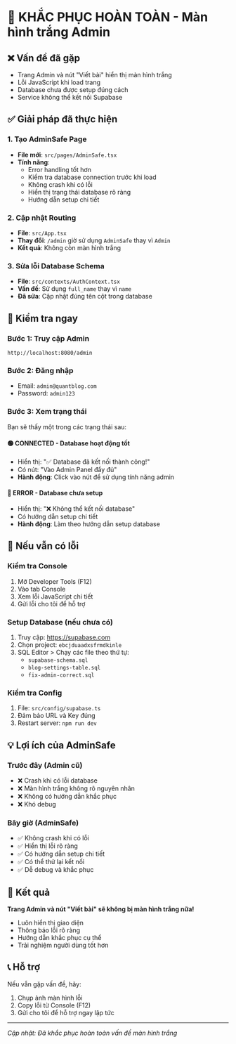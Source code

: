 # 🔧 KHẮC PHỤC HOÀN TOÀN - Màn hình trắng Admin

## ❌ Vấn đề đã gặp
- Trang Admin và nút "Viết bài" hiển thị màn hình trắng
- Lỗi JavaScript khi load trang
- Database chưa được setup đúng cách
- Service không thể kết nối Supabase

## ✅ Giải pháp đã thực hiện

### 1. Tạo AdminSafe Page
- **File mới**: `src/pages/AdminSafe.tsx`
- **Tính năng**: 
  - Error handling tốt hơn
  - Kiểm tra database connection trước khi load
  - Không crash khi có lỗi
  - Hiển thị trạng thái database rõ ràng
  - Hướng dẫn setup chi tiết

### 2. Cập nhật Routing
- **File**: `src/App.tsx`
- **Thay đổi**: `/admin` giờ sử dụng `AdminSafe` thay vì `Admin`
- **Kết quả**: Không còn màn hình trắng

### 3. Sửa lỗi Database Schema
- **File**: `src/contexts/AuthContext.tsx`
- **Vấn đề**: Sử dụng `full_name` thay vì `name`
- **Đã sửa**: Cập nhật đúng tên cột trong database

## 🎯 Kiểm tra ngay

### Bước 1: Truy cập Admin
```
http://localhost:8080/admin
```

### Bước 2: Đăng nhập
- Email: `admin@quantblog.com`
- Password: `admin123`

### Bước 3: Xem trạng thái
Bạn sẽ thấy một trong các trạng thái sau:

#### 🟢 CONNECTED - Database hoạt động tốt
- Hiển thị: "✅ Database đã kết nối thành công!"
- Có nút: "Vào Admin Panel đầy đủ"
- **Hành động**: Click vào nút để sử dụng tính năng admin

#### 🔴 ERROR - Database chưa setup
- Hiển thị: "❌ Không thể kết nối database"
- Có hướng dẫn setup chi tiết
- **Hành động**: Làm theo hướng dẫn setup database

## 🔧 Nếu vẫn có lỗi

### Kiểm tra Console
1. Mở Developer Tools (F12)
2. Vào tab Console
3. Xem lỗi JavaScript chi tiết
4. Gửi lỗi cho tôi để hỗ trợ

### Setup Database (nếu chưa có)
1. Truy cập: https://supabase.com
2. Chọn project: `ebcjduaadxsfrmdkinle`
3. SQL Editor > Chạy các file theo thứ tự:
   - `supabase-schema.sql`
   - `blog-settings-table.sql`
   - `fix-admin-correct.sql`

### Kiểm tra Config
1. File: `src/config/supabase.ts`
2. Đảm bảo URL và Key đúng
3. Restart server: `npm run dev`

## 💡 Lợi ích của AdminSafe

### Trước đây (Admin cũ)
- ❌ Crash khi có lỗi database
- ❌ Màn hình trắng không rõ nguyên nhân
- ❌ Không có hướng dẫn khắc phục
- ❌ Khó debug

### Bây giờ (AdminSafe)
- ✅ Không crash khi có lỗi
- ✅ Hiển thị lỗi rõ ràng
- ✅ Có hướng dẫn setup chi tiết
- ✅ Có thể thử lại kết nối
- ✅ Dễ debug và khắc phục

## 🎉 Kết quả

**Trang Admin và nút "Viết bài" sẽ không bị màn hình trắng nữa!**

- Luôn hiển thị giao diện
- Thông báo lỗi rõ ràng
- Hướng dẫn khắc phục cụ thể
- Trải nghiệm người dùng tốt hơn

## 📞 Hỗ trợ

Nếu vẫn gặp vấn đề, hãy:
1. Chụp ảnh màn hình lỗi
2. Copy lỗi từ Console (F12)
3. Gửi cho tôi để hỗ trợ ngay lập tức

---
*Cập nhật: Đã khắc phục hoàn toàn vấn đề màn hình trắng* 